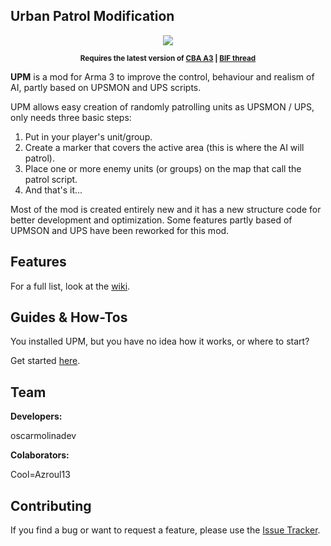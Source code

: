 ## Urban Patrol Modification
 
<p align="center">
  <img src="http://i.imgur.com/wmKMuNl.png" />
</p>

<p align="center"><sup><strong>Requires the latest version of <a href="http://www.armaholic.com/page.php?id=18767">CBA A3</a> | <a href="http://forums.bistudio.com/showthread.php?181348-WIP-Urban-Patrol-Modification">BIF thread</a></strong></sup></p>

**UPM** is a mod for Arma 3 to improve the control, behaviour and realism of AI, partly based on UPSMON and UPS scripts.

UPM allows easy creation of randomly patrolling units as UPSMON / UPS, only needs three basic steps: 

<ol>
<li>Put in your player's unit/group.</li>
<li>Create a marker that covers the active area (this is where the AI will patrol).</li>
<li>Place one or more enemy units (or groups) on the map that call the patrol script.</li>
<li>And that's it...</li>
</ol>

Most of the mod is created entirely new and it has a new structure code for better development and optimization. Some features partly based of UPMSON and UPS have been reworked for this mod.

## Features

For a full list, look at the [wiki](https://github.com/oscarmolinadev/UPM/wiki).

## Guides & How-Tos

You installed UPM, but you have no idea how it works, or where to start?

Get started [here](https://github.com/oscarmolinadev/UPM/wiki/Getting-Started).

## Team

<b>Developers:</b> 

oscarmolinadev

<b>Colaborators:</b>

Cool=Azroul13

## Contributing

If you find a bug or want to request a feature, please use the [Issue Tracker](https://github.com/oscarmolinadev/UPM/issues).
